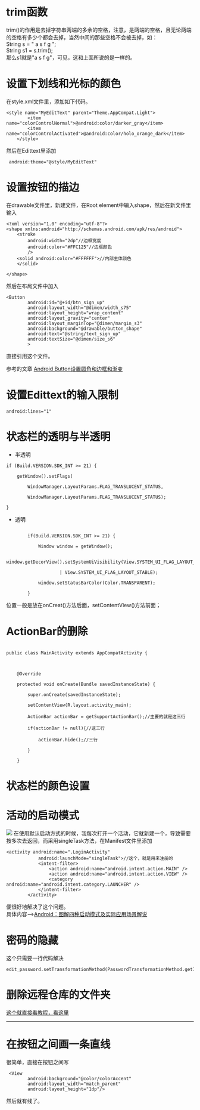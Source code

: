# trim函数
trim()的作用是去掉字符串两端的多余的空格，注意，是两端的空格，且无论两端的空格有多少个都会去掉，当然中间的那些空格不会被去掉，如：  
String s = "  a s f g      ";   
String s1 = s.trim();  
那么s1就是"a s f g"，可见，这和上面所说的是一样的。
# 设置下划线和光标的颜色
在style.xml文件里，添加如下代码。
```
<style name="MyEditText" parent="Theme.AppCompat.Light">
        <item name="colorControlNormal">@android:color/darker_gray</item>
        <item name="colorControlActivated">@android:color/holo_orange_dark</item>
    </style>
```
然后在Edittext里添加
```
 android:theme="@style/MyEditText"
```
# 设置按钮的描边
在drawable文件里，新建文件，在Root element中输入shape，然后在新文件里输入
```
<?xml version="1.0" encoding="utf-8"?>
<shape xmlns:android="http://schemas.android.com/apk/res/android">
    <stroke
        android:width="2dp"//边框宽度
        android:color="#FFC125"//边框颜色
        />
    <solid android:color="#FFFFFF">//内部主体颜色
    </solid>

</shape>
```  
然后在布局文件中加入
```
<Button
        android:id="@+id/btn_sign_up"
        android:layout_width="@dimen/width_s75"
        android:layout_height="wrap_content"
        android:layout_gravity="center"
        android:layout_marginTop="@dimen/margin_s3"
        android:background="@drawable/button_shape"
        android:text="@string/text_sign_up"
        android:textSize="@dimen/size_s6"
        >
``` 
直接引用这个文件。 

参考的文章 [Android Button设置圆角和边框和渐变](https://blog.csdn.net/yh18668197127/article/details/84848018
)
# 设置Edittext的输入限制  
```
android:lines="1"
```
# 状态栏的透明与半透明
+ 半透明
```
if (Build.VERSION.SDK_INT >= 21) {      

    getWindow().setFlags(

        WindowManager.LayoutParams.FLAG_TRANSLUCENT_STATUS,

        WindowManager.LayoutParams.FLAG_TRANSLUCENT_STATUS);

}

```
+ 透明
```

        if(Build.VERSION.SDK_INT >= 21) {

            Window window = getWindow();

            window.getDecorView().setSystemUiVisibility(View.SYSTEM_UI_FLAG_LAYOUT_FULLSCREEN

                    | View.SYSTEM_UI_FLAG_LAYOUT_STABLE);

            window.setStatusBarColor(Color.TRANSPARENT);

        }

```
位置一般是放在onCreat()方法后面，setContentView()方法前面；
# ActionBar的删除 
```

public class MainActivity extends AppCompatActivity {

 

    @Override

    protected void onCreate(Bundle savedInstanceState) {

        super.onCreate(savedInstanceState);

        setContentView(R.layout.activity_main);

        ActionBar actionBar = getSupportActionBar();//主要的就是这三行

        if(actionBar != null){//这三行

            actionBar.hide();//三行

        }

    }

``` 
# 状态栏的颜色设置
# 活动的启动模式
![](http://img.blog.csdn.net/20170303202108396?watermark/2/text/aHR0cDovL2Jsb2cuY3Nkbi5uZXQvSVRlcm1lbmc=/font/5a6L5L2T/fontsize/400/fill/I0JBQkFCMA==/dissolve/70/gravity/SouthEast)
在使用默认启动方式的时候，我每次打开一个活动，它就新建一个，导致需要按多次去返回，而采用singleTask方法，在Manifest文件里添加
```
<activity android:name=".LoginActivity"
            android:launchMode="singleTask">//这个，就是用来注册的
            <intent-filter>
                <action android:name="android.intent.action.MAIN" />
                <action android:name="android.intent.action.VIEW" />
                <category android:name="android.intent.category.LAUNCHER" />
            </intent-filter>
        </activity>
```
便很好地解决了这个问题。  
具体内容-->[Android：图解四种启动模式及实际应用场景解说 ](https://www.cnblogs.com/claireyuancy/p/7387696.html)
# 密码的隐藏
这个只需要一行代码解决
```
edit_password.setTransformationMethod(PasswordTransformationMethod.getInstance());
```
# 删除远程仓库的文件夹
[这个就直接看教程，看这里](https://blog.csdn.net/smss007/article/details/80974219
)  

---  
# 在按钮之间画一条直线  

很简单，直接在按钮之间写
```
 <View
        android:background="@color/colorAccent"
        android:layout_width="match_parent"
        android:layout_height="1dp"/>
```
然后就有线了。